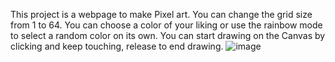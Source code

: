 This project is a webpage to make Pixel art. 
You can change the grid size from 1 to 64.
You can choose a color of your liking or use the rainbow mode to select a random color on its own.
You can start drawing on the Canvas by clicking and keep touching, release to end drawing.
![image](https://github.com/anuzka115/pixel-art/assets/141158943/35861f23-9ebb-4fc9-a648-35fc041cd47b)

